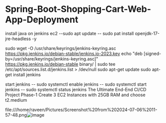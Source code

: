 # Spring-Boot-Shopping-Cart-Web-App-Deployment


install java on jenkins ec2 
--sudo apt update
-- sudo pat install openjdk-17-jre-headless -y

sudo wget -O /usr/share/keyrings/jenkins-keyring.asc \
  https://pkg.jenkins.io/debian-stable/jenkins.io-2023.key
echo "deb [signed-by=/usr/share/keyrings/jenkins-keyring.asc]" \
  https://pkg.jenkins.io/debian-stable binary/ | sudo tee \
  /etc/apt/sources.list.d/jenkins.list > /dev/null
sudo apt-get update
sudo apt-get install jenkins

start jenkins 
-- sudo systemctl enable jenkins
-- sudo systemctl start jenkins
-- sudo systemctl status jenkins
The Ultimate End-End CI/CD Project
Phase-1
Create 3 EC2 Instances with 25GB RAM and choose t2.medium

file:///home/raveen/Pictures/Screenshot%20from%202024-07-06%2011-57-48.png![image](https://github.com/RavDas/Spring-Boot-Shopping-Cart-Web-App-Deployment/assets/86109995/d67e8e6a-6bde-4013-afd2-3973457947b6)

